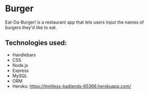 # Burger

Eat-Da-Burger! is a restaurant app that lets users input the names of burgers they'd like to eat.

## Technologies used:
* Handlebars
* CSS
* Node.js
* Express
* MySQL
* ORM
* Heroku: https://limitless-badlands-65366.herokuapp.com/
